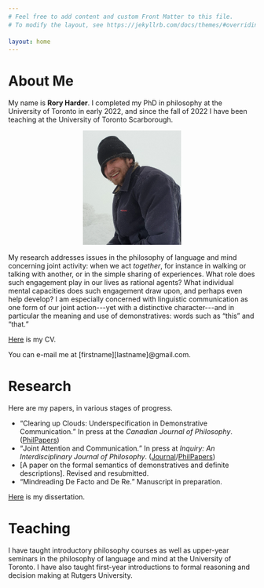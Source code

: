 ```yaml
---
# Feel free to add content and custom Front Matter to this file.
# To modify the layout, see https://jekyllrb.com/docs/themes/#overriding-theme-defaults

layout: home
---
```


# About Me

My name is <b>Rory Harder</b>. I completed my PhD in philosophy at the University of Toronto in early 2022, and since the fall of 2022 I have been teaching at the University of Toronto Scarborough.

<center><img src="mountpicture2.png" alt="me on a mountain" width="200" height="auto"></center>

My research addresses issues in the philosophy of language and mind concerning joint activity: when we act *together*, for instance in walking or talking with another, or in the simple sharing of experiences. What role does such engagement play in our lives as rational agents? What individual mental capacities does such engagement draw upon, and perhaps even help develop? I am especially concerned with linguistic communication as one form of our joint action---yet with a distinctive character---and in particular the meaning and use of demonstratives: words such as <q>this</q> and <q>that.</q>

<a href="rh-cv.pdf">Here</a> is my CV.

You can e-mail me at [firstname][lastname]@gmail.com.

# Research

Here are my papers, in various stages of progress.

* <q>Clearing up Clouds: Underspecification in Demonstrative Communication.</q> In press at the *Canadian Journal of Philosophy*.  (<a href="https://philpapers.org/rec/HARCUC">PhilPapers</a>)
* <q>Joint Attention and Communication.</q> In press at *Inquiry: An Interdisciplinary Journal of Philosophy*. (<a href="https://www.tandfonline.com/doi/abs/10.1080/0020174X.2022.2074101">Journal</a>/<a href="https://philpapers.org/rec/HARJAA-6">PhilPapers</a>)
* [A paper on the formal semantics of demonstratives and definite descriptions]. Revised and resubmitted.
* <q>Mindreading De Facto and De Re.</q> Manuscript in preparation.

<a href="Harder_Rory_202206_PhD_thesis.pdf">Here</a> is my dissertation.

# Teaching

I have taught introductory philosophy courses as well as upper-year seminars in the philosophy of language and mind at the University of Toronto. I have also taught first-year introductions to formal reasoning and decision making at Rutgers University.

<!-- I have taught third-year seminars on <a href="rh-mind-syllabus.pdf">perception</a> and <a href="fpsyll.pdf">Frege's puzzle</a> at the University of Toronto and a first-year <a href="syllabus.pdf">introduction to formal reasoning and decision making</a> at Rutgers University. -->

<!-- As a teaching assistant at the University of Toronto, I have run tutorials for second-year courses on metaphysics and epistemology, ancient philosophy, early modern philosophy, and probability theory; and a first-year introduction to philosophy course. -->





